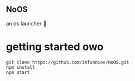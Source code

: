 ## NoOS
an os launcher :rocket:

# getting started owo
```
git clone https://github.com/imfunniee/NoOS.git
npm install
npm start
```
